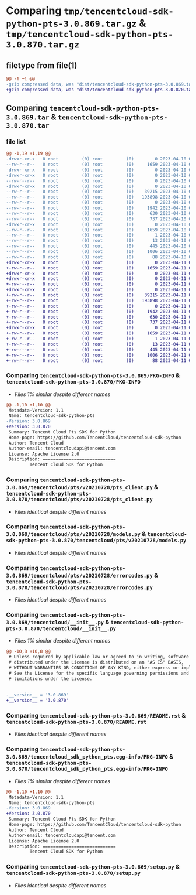 # Comparing `tmp/tencentcloud-sdk-python-pts-3.0.869.tar.gz` & `tmp/tencentcloud-sdk-python-pts-3.0.870.tar.gz`

## filetype from file(1)

```diff
@@ -1 +1 @@
-gzip compressed data, was "dist/tencentcloud-sdk-python-pts-3.0.869.tar", last modified: Mon Apr 10 03:11:25 2023, max compression
+gzip compressed data, was "dist/tencentcloud-sdk-python-pts-3.0.870.tar", last modified: Tue Apr 11 03:50:57 2023, max compression
```

## Comparing `tencentcloud-sdk-python-pts-3.0.869.tar` & `tencentcloud-sdk-python-pts-3.0.870.tar`

### file list

```diff
@@ -1,19 +1,19 @@
-drwxr-xr-x   0 root         (0) root         (0)        0 2023-04-10 03:11:25.000000 tencentcloud-sdk-python-pts-3.0.869/
--rw-r--r--   0 root         (0) root         (0)     1659 2023-04-10 03:11:25.000000 tencentcloud-sdk-python-pts-3.0.869/PKG-INFO
-drwxr-xr-x   0 root         (0) root         (0)        0 2023-04-10 03:11:25.000000 tencentcloud-sdk-python-pts-3.0.869/tencentcloud/
-drwxr-xr-x   0 root         (0) root         (0)        0 2023-04-10 03:11:25.000000 tencentcloud-sdk-python-pts-3.0.869/tencentcloud/pts/
--rw-r--r--   0 root         (0) root         (0)        0 2023-04-10 03:11:25.000000 tencentcloud-sdk-python-pts-3.0.869/tencentcloud/pts/__init__.py
-drwxr-xr-x   0 root         (0) root         (0)        0 2023-04-10 03:11:25.000000 tencentcloud-sdk-python-pts-3.0.869/tencentcloud/pts/v20210728/
--rw-r--r--   0 root         (0) root         (0)    39215 2023-04-10 03:11:25.000000 tencentcloud-sdk-python-pts-3.0.869/tencentcloud/pts/v20210728/pts_client.py
--rw-r--r--   0 root         (0) root         (0)   193898 2023-04-10 03:11:25.000000 tencentcloud-sdk-python-pts-3.0.869/tencentcloud/pts/v20210728/models.py
--rw-r--r--   0 root         (0) root         (0)        0 2023-04-10 03:11:25.000000 tencentcloud-sdk-python-pts-3.0.869/tencentcloud/pts/v20210728/__init__.py
--rw-r--r--   0 root         (0) root         (0)     1942 2023-04-10 03:11:25.000000 tencentcloud-sdk-python-pts-3.0.869/tencentcloud/pts/v20210728/errorcodes.py
--rw-r--r--   0 root         (0) root         (0)      630 2023-04-10 03:11:25.000000 tencentcloud-sdk-python-pts-3.0.869/tencentcloud/__init__.py
--rw-r--r--   0 root         (0) root         (0)      737 2023-04-10 03:11:25.000000 tencentcloud-sdk-python-pts-3.0.869/README.rst
-drwxr-xr-x   0 root         (0) root         (0)        0 2023-04-10 03:11:25.000000 tencentcloud-sdk-python-pts-3.0.869/tencentcloud_sdk_python_pts.egg-info/
--rw-r--r--   0 root         (0) root         (0)     1659 2023-04-10 03:11:25.000000 tencentcloud-sdk-python-pts-3.0.869/tencentcloud_sdk_python_pts.egg-info/PKG-INFO
--rw-r--r--   0 root         (0) root         (0)        1 2023-04-10 03:11:25.000000 tencentcloud-sdk-python-pts-3.0.869/tencentcloud_sdk_python_pts.egg-info/dependency_links.txt
--rw-r--r--   0 root         (0) root         (0)       13 2023-04-10 03:11:25.000000 tencentcloud-sdk-python-pts-3.0.869/tencentcloud_sdk_python_pts.egg-info/top_level.txt
--rw-r--r--   0 root         (0) root         (0)      445 2023-04-10 03:11:25.000000 tencentcloud-sdk-python-pts-3.0.869/tencentcloud_sdk_python_pts.egg-info/SOURCES.txt
--rw-r--r--   0 root         (0) root         (0)     1006 2023-04-10 03:11:25.000000 tencentcloud-sdk-python-pts-3.0.869/setup.py
--rw-r--r--   0 root         (0) root         (0)       88 2023-04-10 03:11:25.000000 tencentcloud-sdk-python-pts-3.0.869/setup.cfg
+drwxr-xr-x   0 root         (0) root         (0)        0 2023-04-11 03:50:57.000000 tencentcloud-sdk-python-pts-3.0.870/
+-rw-r--r--   0 root         (0) root         (0)     1659 2023-04-11 03:50:57.000000 tencentcloud-sdk-python-pts-3.0.870/PKG-INFO
+drwxr-xr-x   0 root         (0) root         (0)        0 2023-04-11 03:50:57.000000 tencentcloud-sdk-python-pts-3.0.870/tencentcloud/
+drwxr-xr-x   0 root         (0) root         (0)        0 2023-04-11 03:50:57.000000 tencentcloud-sdk-python-pts-3.0.870/tencentcloud/pts/
+-rw-r--r--   0 root         (0) root         (0)        0 2023-04-11 03:50:57.000000 tencentcloud-sdk-python-pts-3.0.870/tencentcloud/pts/__init__.py
+drwxr-xr-x   0 root         (0) root         (0)        0 2023-04-11 03:50:57.000000 tencentcloud-sdk-python-pts-3.0.870/tencentcloud/pts/v20210728/
+-rw-r--r--   0 root         (0) root         (0)    39215 2023-04-11 03:50:57.000000 tencentcloud-sdk-python-pts-3.0.870/tencentcloud/pts/v20210728/pts_client.py
+-rw-r--r--   0 root         (0) root         (0)   193898 2023-04-11 03:50:57.000000 tencentcloud-sdk-python-pts-3.0.870/tencentcloud/pts/v20210728/models.py
+-rw-r--r--   0 root         (0) root         (0)        0 2023-04-11 03:50:57.000000 tencentcloud-sdk-python-pts-3.0.870/tencentcloud/pts/v20210728/__init__.py
+-rw-r--r--   0 root         (0) root         (0)     1942 2023-04-11 03:50:57.000000 tencentcloud-sdk-python-pts-3.0.870/tencentcloud/pts/v20210728/errorcodes.py
+-rw-r--r--   0 root         (0) root         (0)      630 2023-04-11 03:50:57.000000 tencentcloud-sdk-python-pts-3.0.870/tencentcloud/__init__.py
+-rw-r--r--   0 root         (0) root         (0)      737 2023-04-11 03:50:57.000000 tencentcloud-sdk-python-pts-3.0.870/README.rst
+drwxr-xr-x   0 root         (0) root         (0)        0 2023-04-11 03:50:57.000000 tencentcloud-sdk-python-pts-3.0.870/tencentcloud_sdk_python_pts.egg-info/
+-rw-r--r--   0 root         (0) root         (0)     1659 2023-04-11 03:50:57.000000 tencentcloud-sdk-python-pts-3.0.870/tencentcloud_sdk_python_pts.egg-info/PKG-INFO
+-rw-r--r--   0 root         (0) root         (0)        1 2023-04-11 03:50:57.000000 tencentcloud-sdk-python-pts-3.0.870/tencentcloud_sdk_python_pts.egg-info/dependency_links.txt
+-rw-r--r--   0 root         (0) root         (0)       13 2023-04-11 03:50:57.000000 tencentcloud-sdk-python-pts-3.0.870/tencentcloud_sdk_python_pts.egg-info/top_level.txt
+-rw-r--r--   0 root         (0) root         (0)      445 2023-04-11 03:50:57.000000 tencentcloud-sdk-python-pts-3.0.870/tencentcloud_sdk_python_pts.egg-info/SOURCES.txt
+-rw-r--r--   0 root         (0) root         (0)     1006 2023-04-11 03:50:57.000000 tencentcloud-sdk-python-pts-3.0.870/setup.py
+-rw-r--r--   0 root         (0) root         (0)       88 2023-04-11 03:50:57.000000 tencentcloud-sdk-python-pts-3.0.870/setup.cfg
```

### Comparing `tencentcloud-sdk-python-pts-3.0.869/PKG-INFO` & `tencentcloud-sdk-python-pts-3.0.870/PKG-INFO`

 * *Files 1% similar despite different names*

```diff
@@ -1,10 +1,10 @@
 Metadata-Version: 1.1
 Name: tencentcloud-sdk-python-pts
-Version: 3.0.869
+Version: 3.0.870
 Summary: Tencent Cloud Pts SDK for Python
 Home-page: https://github.com/TencentCloud/tencentcloud-sdk-python
 Author: Tencent Cloud
 Author-email: tencentcloudapi@tencent.com
 License: Apache License 2.0
 Description: ============================
         Tencent Cloud SDK for Python
```

### Comparing `tencentcloud-sdk-python-pts-3.0.869/tencentcloud/pts/v20210728/pts_client.py` & `tencentcloud-sdk-python-pts-3.0.870/tencentcloud/pts/v20210728/pts_client.py`

 * *Files identical despite different names*

### Comparing `tencentcloud-sdk-python-pts-3.0.869/tencentcloud/pts/v20210728/models.py` & `tencentcloud-sdk-python-pts-3.0.870/tencentcloud/pts/v20210728/models.py`

 * *Files identical despite different names*

### Comparing `tencentcloud-sdk-python-pts-3.0.869/tencentcloud/pts/v20210728/errorcodes.py` & `tencentcloud-sdk-python-pts-3.0.870/tencentcloud/pts/v20210728/errorcodes.py`

 * *Files identical despite different names*

### Comparing `tencentcloud-sdk-python-pts-3.0.869/tencentcloud/__init__.py` & `tencentcloud-sdk-python-pts-3.0.870/tencentcloud/__init__.py`

 * *Files 1% similar despite different names*

```diff
@@ -10,8 +10,8 @@
 # Unless required by applicable law or agreed to in writing, software
 # distributed under the License is distributed on an "AS IS" BASIS,
 # WITHOUT WARRANTIES OR CONDITIONS OF ANY KIND, either express or implied.
 # See the License for the specific language governing permissions and
 # limitations under the License.
 
 
-__version__ = '3.0.869'
+__version__ = '3.0.870'
```

### Comparing `tencentcloud-sdk-python-pts-3.0.869/README.rst` & `tencentcloud-sdk-python-pts-3.0.870/README.rst`

 * *Files identical despite different names*

### Comparing `tencentcloud-sdk-python-pts-3.0.869/tencentcloud_sdk_python_pts.egg-info/PKG-INFO` & `tencentcloud-sdk-python-pts-3.0.870/tencentcloud_sdk_python_pts.egg-info/PKG-INFO`

 * *Files 1% similar despite different names*

```diff
@@ -1,10 +1,10 @@
 Metadata-Version: 1.1
 Name: tencentcloud-sdk-python-pts
-Version: 3.0.869
+Version: 3.0.870
 Summary: Tencent Cloud Pts SDK for Python
 Home-page: https://github.com/TencentCloud/tencentcloud-sdk-python
 Author: Tencent Cloud
 Author-email: tencentcloudapi@tencent.com
 License: Apache License 2.0
 Description: ============================
         Tencent Cloud SDK for Python
```

### Comparing `tencentcloud-sdk-python-pts-3.0.869/setup.py` & `tencentcloud-sdk-python-pts-3.0.870/setup.py`

 * *Files identical despite different names*

